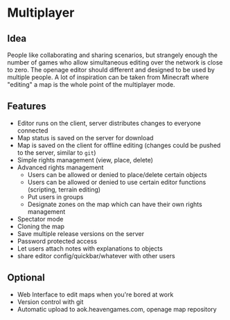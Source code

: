 # Multiplayer

## Idea

People like collaborating and sharing scenarios, but strangely enough the number of games who allow simultaneous editing over the network is close to zero. The openage editor should different and designed to be used by multiple people. A lot of inspiration can be taken from Minecraft where "editing" a map is the whole point of the multiplayer mode.

## Features

* Editor runs on the client, server distributes changes to everyone connected
* Map status is saved on the server for download
* Map is saved on the client for offline editing (changes could be pushed to the server, similar to `git`)
* Simple rights management (view, place, delete)
* Advanced rights management
    * Users can be allowed or denied to place/delete certain objects
    * Users can be allowed or denied to use certain editor functions (scripting, terrain editing)
    * Put users in groups
    * Designate zones on the map which can have their own rights management
* Spectator mode
* Cloning the map
* Save multiple release versions on the server
* Password protected access
* Let users attach notes with explanations to objects
* share editor config/quickbar/whatever with other users

## Optional

* Web Interface to edit maps when you're bored at work
* Version control with git
* Automatic upload to aok.heavengames.com, openage map repository
